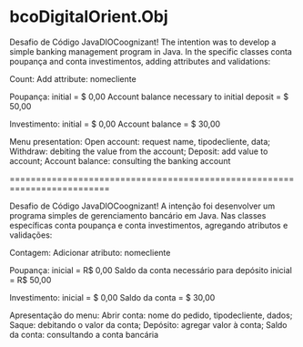# bcoDigitalOrient.Obj
Desafio de Código JavaDIOCoognizant!
The intention was to develop a simple banking management program in Java. 
In the specific classes conta poupança and conta investimentos, adding 
attributes and validations:

Count: Add attribute: nomecliente

Poupança: initial = $ 0,00 
Account balance necessary to initial deposit = $ 50,00

Investimento: initial = $ 0,00
Account balance = $ 30,00

Menu presentation: 
Open account: request name, tipodecliente, data;
Withdraw: debiting the value from the account; 
Deposit: add value to account;
Account balance: consulting the banking account

=========================================================================

Desafio de Código JavaDIOCoognizant! A intenção foi desenvolver um programa
simples de gerenciamento bancário em Java. Nas classes específicas conta 
poupança e conta investimentos, agregando atributos e validações:

Contagem: Adicionar atributo: nomecliente

Poupança: inicial = R$ 0,00 Saldo da conta necessário para depósito inicial = R$ 50,00

Investimento: inicial = $ 0,00 Saldo da conta = $ 30,00

Apresentação do menu: Abrir conta: nome do pedido, tipodecliente, dados; 
Saque: debitando o valor da conta; 
Depósito: agregar valor à conta; Saldo da conta: consultando a conta bancária





